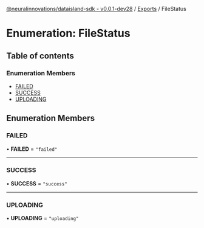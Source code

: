 [@neuralinnovations/dataisland-sdk - v0.0.1-dev28](../../README.md) / [Exports](../modules.md) / FileStatus

# Enumeration: FileStatus

## Table of contents

### Enumeration Members

- [FAILED](FileStatus.md#failed)
- [SUCCESS](FileStatus.md#success)
- [UPLOADING](FileStatus.md#uploading)

## Enumeration Members

### FAILED

• **FAILED** = ``"failed"``

___

### SUCCESS

• **SUCCESS** = ``"success"``

___

### UPLOADING

• **UPLOADING** = ``"uploading"``
